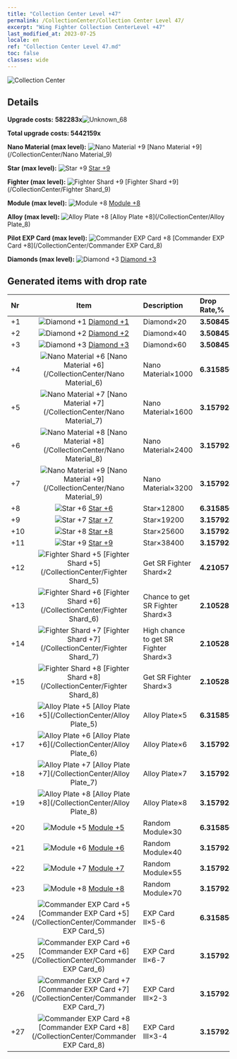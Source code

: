 ```yaml
---
title: "Collection Center Level +47"
permalink: /CollectionCenter/Collection Center Level 47/
excerpt: "Wing Fighter Collection CenterLevel +47"
last_modified_at: 2023-07-25
locale: en
ref: "Collection Center Level 47.md"
toc: false
classes: wide
---
```



  ![Collection Center](/images/bh_img6.png)

## Details

 **Upgrade costs:** **582283x**![Unknown_68](/images/item/bh_img25_p.png)

 **Total upgrade costs: 5442159x**

 **Nano Material (max level):** ![Nano Material +9](/images/cc/CC_Nano_Material_6_p.png) [Nano Material +9](/CollectionCenter/Nano Material_9)

 **Star (max level):** ![Star +9](/images/cc/CC_Star_6_p.png) [Star +9](/CollectionCenter/Star_9)

 **Fighter (max level):** ![Fighter Shard +9](/images/cc/CC_Fighter_Shard_6_p.png) [Fighter Shard +9](/CollectionCenter/Fighter Shard_9)

 **Module (max level):** ![Module +8](/images/cc/CC_Module_5_p.png) [Module +8](/CollectionCenter/Module_8)

 **Alloy (max level):** ![Alloy Plate +8](/images/cc/CC_Alloy_Plate_5_p.png) [Alloy Plate +8](/CollectionCenter/Alloy Plate_8)

 **Pilot EXP Card (max level):** ![Commander EXP Card +8](/images/cc/CC_Pilot_EXP_Card_5_p.png) [Commander EXP Card +8](/CollectionCenter/Commander EXP Card_8)

 **Diamonds (max level):** ![Diamond +3](/images/cc/CC_Diamond_3_p.png) [Diamond +3](/CollectionCenter/Diamond_3)

## Generated items with drop rate

  |  Nr |     Item   |    Description   |  Drop Rate,% |
  |:----|:----------:|:-----------------|:-------------|
  | +1 | ![Diamond +1](/images/cc/CC_Diamond_1_p.png) [Diamond +1](/CollectionCenter/Diamond_1) | Diamond×20 | **3.508458** |
  | +2 | ![Diamond +2](/images/cc/CC_Diamond_2_p.png) [Diamond +2](/CollectionCenter/Diamond_2) | Diamond×40 | **3.508458** |
  | +3 | ![Diamond +3](/images/cc/CC_Diamond_3_p.png) [Diamond +3](/CollectionCenter/Diamond_3) | Diamond×60 | **3.508458** |
  | +4 | ![Nano Material +6](/images/cc/CC_Nano_Material_5_p.png) [Nano Material +6](/CollectionCenter/Nano Material_6) | Nano Material×1000 | **6.315856** |
  | +5 | ![Nano Material +7](/images/cc/CC_Nano_Material_5_p.png) [Nano Material +7](/CollectionCenter/Nano Material_7) | Nano Material×1600 | **3.157928** |
  | +6 | ![Nano Material +8](/images/cc/CC_Nano_Material_5_p.png) [Nano Material +8](/CollectionCenter/Nano Material_8) | Nano Material×2400 | **3.157928** |
  | +7 | ![Nano Material +9](/images/cc/CC_Nano_Material_6_p.png) [Nano Material +9](/CollectionCenter/Nano Material_9) | Nano Material×3200 | **3.157928** |
  | +8 | ![Star +6](/images/cc/CC_Star_5_p.png) [Star +6](/CollectionCenter/Star_6) | Star×12800 | **6.315856** |
  | +9 | ![Star +7](/images/cc/CC_Star_5_p.png) [Star +7](/CollectionCenter/Star_7) | Star×19200 | **3.157928** |
  | +10 | ![Star +8](/images/cc/CC_Star_5_p.png) [Star +8](/CollectionCenter/Star_8) | Star×25600 | **3.157928** |
  | +11 | ![Star +9](/images/cc/CC_Star_6_p.png) [Star +9](/CollectionCenter/Star_9) | Star×38400 | **3.157928** |
  | +12 | ![Fighter Shard +5](/images/cc/CC_Fighter_Shard_5_p.png) [Fighter Shard +5](/CollectionCenter/Fighter Shard_5) | Get SR Fighter Shard×2 | **4.210571** |
  | +13 | ![Fighter Shard +6](/images/cc/CC_Fighter_Shard_5_p.png) [Fighter Shard +6](/CollectionCenter/Fighter Shard_6) | Chance to get SR Fighter Shard×3 | **2.1052854** |
  | +14 | ![Fighter Shard +7](/images/cc/CC_Fighter_Shard_5_p.png) [Fighter Shard +7](/CollectionCenter/Fighter Shard_7) | High chance to get SR Fighter Shard×3 | **2.1052854** |
  | +15 | ![Fighter Shard +8](/images/cc/CC_Fighter_Shard_5_p.png) [Fighter Shard +8](/CollectionCenter/Fighter Shard_8) | Get SR Fighter Shard×3 | **2.1052854** |
  | +16 | ![Alloy Plate +5](/images/cc/CC_Alloy_Plate_5_p.png) [Alloy Plate +5](/CollectionCenter/Alloy Plate_5) | Alloy Plate×5 | **6.315856** |
  | +17 | ![Alloy Plate +6](/images/cc/CC_Alloy_Plate_5_p.png) [Alloy Plate +6](/CollectionCenter/Alloy Plate_6) | Alloy Plate×6 | **3.157928** |
  | +18 | ![Alloy Plate +7](/images/cc/CC_Alloy_Plate_5_p.png) [Alloy Plate +7](/CollectionCenter/Alloy Plate_7) | Alloy Plate×7 | **3.157928** |
  | +19 | ![Alloy Plate +8](/images/cc/CC_Alloy_Plate_5_p.png) [Alloy Plate +8](/CollectionCenter/Alloy Plate_8) | Alloy Plate×8 | **3.157928** |
  | +20 | ![Module +5](/images/cc/CC_Module_5_p.png) [Module +5](/CollectionCenter/Module_5) | Random Module×30 | **6.315856** |
  | +21 | ![Module +6](/images/cc/CC_Module_5_p.png) [Module +6](/CollectionCenter/Module_6) | Random Module×40 | **3.157928** |
  | +22 | ![Module +7](/images/cc/CC_Module_5_p.png) [Module +7](/CollectionCenter/Module_7) | Random Module×55 | **3.157928** |
  | +23 | ![Module +8](/images/cc/CC_Module_5_p.png) [Module +8](/CollectionCenter/Module_8) | Random Module×70 | **3.157928** |
  | +24 | ![Commander EXP Card +5](/images/cc/CC_Pilot_EXP_Card_5_p.png) [Commander EXP Card +5](/CollectionCenter/Commander EXP Card_5) | EXP Card II×5-6 | **6.315856** |
  | +25 | ![Commander EXP Card +6](/images/cc/CC_Pilot_EXP_Card_5_p.png) [Commander EXP Card +6](/CollectionCenter/Commander EXP Card_6) | EXP Card II×6-7 | **3.157928** |
  | +26 | ![Commander EXP Card +7](/images/cc/CC_Pilot_EXP_Card_5_p.png) [Commander EXP Card +7](/CollectionCenter/Commander EXP Card_7) | EXP Card III×2-3 | **3.157928** |
  | +27 | ![Commander EXP Card +8](/images/cc/CC_Pilot_EXP_Card_5_p.png) [Commander EXP Card +8](/CollectionCenter/Commander EXP Card_8) | EXP Card III×3-4 | **3.157928** |

